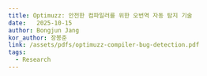 ```yaml
---
title: Optimuzz: 안전한 컴파일러를 위한 오번역 자동 탐지 기술
date:   2025-10-15
author: Bongjun Jang
kor_author: 장봉준
link: /assets/pdfs/optimuzz-compiler-bug-detection.pdf
tags:
  - Research
---
```


